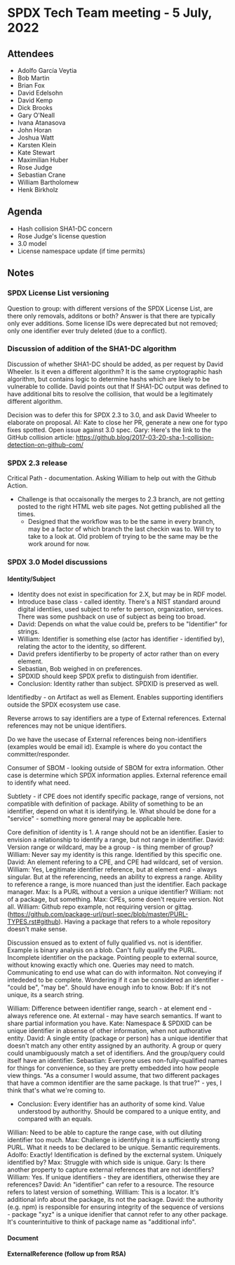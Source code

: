 # SPDX Tech Team meeting - 5 July, 2022

## Attendees

* Adolfo García Veytia
* Bob Martin
* Brian Fox
* David Edelsohn
* David Kemp
* Dick Brooks
* Gary O'Neall
* Ivana Atanasova
* John Horan
* Joshua Watt
* Karsten Klein
* Kate Stewart
* Maximilian Huber
* Rose Judge
* Sebastian Crane
* William Bartholomew
* Henk Birkholz

## Agenda

* Hash collision SHA1-DC concern
* Rose Judge's license question
* 3.0 model
* License namespace update (if time permits)

## Notes

### SPDX License List versioning

Question to group: with different versions of the SPDX License List, are there only removals, additons or both? Answer is that there are typically only ever additions. Some license IDs were deprecated but not removed; only one identifier ever truly deleted (due to a conflict).

### Discussion of addition of the SHA1-DC algorithm

Discussion of whether SHA1-DC should be added, as per request by David Wheeler. Is it even a different algorithm? It is the same cryptographic hash algorithm, but contains logic to determine hashs which are likely to be vulnerable to collide.  David points out that If SHA1-DC output was defined to have additional bits to resolve the collision, that would be a legitimately different algorithm.

Decision was to defer this for SPDX 2.3 to 3.0, and ask David Wheeler to elaborate on proposal.
AI:  Kate to close her PR,  generate a new one for typo fixes spotted.   Open issue against 3.0 spec.
Gary: Here's the link to the GitHub collision article: https://github.blog/2017-03-20-sha-1-collision-detection-on-github-com/

### SPDX 2.3 release

Critical Path - documentation.   Asking William to help out with the Github Action.
* Challenge is that occaisonally the merges to 2.3 branch, are not getting posted to the right HTML web site pages.    Not getting published all the times.
   * Designed that the workflow was to be the same in every branch,  may be a factor of which branch the last checkin was to.   Will try to take to a look at.   Old problem of trying to be the same may be the work around for now.

### SPDX 3.0 Model discussions
#### Identity/Subject
* Identity does not exist in specification for 2.X, but may be in RDF model.
* Introduce base class - called identity.   There's a NIST standard around digital identiies,  used subject to refer to person, organization, services.   There was some pushback on use of subject as being too broad.
* David:  Depends on what the value could be,  prefers to be "Identifier"   for strings.
* William:  Identifier is something else (actor has identifier - identified by),  relating the actor to the identity, so different.
* David prefers identifierby to be property of actor rather than on every element.
* Sebastian, Bob weighed in on preferences.
* SPDXID should keep SPDX prefix to distinguish from identifier.
* Conclusion:  Identity rather than subject.   SPDXID is preserved as well.

Identifiedby - on Artifact as well as Element.   Enables supporting identifiers outside the SPDX ecosystem use case.

Reverse arrows to say identifiers are a type of External references.  External references may not be unique identifiers.

Do we have the usecase of External references being non-identifiers (examples would be email id).   Example is where do you contact the committer/responder.

Consumer of SBOM - looking outside of SBOM for extra information.   Other case is determine which SPDX information applies.   External reference email to identify what need.

Subtlety - if CPE does not identify specific package,  range of versions, not compatible with definition of package.  Ability of something to be an identifier, depend on what it is identifying.   Ie.   What should be done for a "service" - something more general may be applicable here.

Core definition of identity is 1.    A range should not be an identifier.
Easier to envision a relationship to identify a range,  but not range in identifier.
David: Version range or wildcard, may be a group - is thing member of group?
William:  Never say my identity is this range.   Identified by this specific one.
David: An element refering to a CPE,  and CPE had wildcard, set of version.
William:  Yes, Legitimate identifier reference, but at element end - always singular.  But at the referencing, needs an ability to express a range.   Ability to reference a range, is more nuanced than just the identifier.   Each package manager.
Max:  Is a PURL without a version a unique identifier?   William:  not of a package, but something.   Max: CPEs, some doen't require version.  Not all.  William:  Github repo example, not requiring version or gittag.(https://github.com/package-url/purl-spec/blob/master/PURL-TYPES.rst#github).   Having a package that refers to a whole repository doesn't make sense.

Discussion ensued as to extent of fully qualified vs. not is identifier.
Example is binary analysis on a blob.   Can't fully qualify the PURL.   Incomplete identifier on the package.
Pointing people to external source, without knowing exactly which one.   Queries may need to match.   Communicating to end use what can do with informaiton.  Not conveying if intededed to be complete.   Wondering if it can be considered an identifier - "could be", "may be".  Should have enough info to know.
Bob: If it's not unique, its a search string.

William:  Difference between identifier range, search - at element end - always reference one.   At  external - may have search semantics.   If want to share partial information you have.
Kate:  Namespace & SPDXID can be unique identifier in absense of other information, when not authorative entity.
David: A single entity (package or person) has a unique identifier that doesn't match any other entity assigned by an authority. A group or query could unambiguously match a set of identifiers.  And the group/query could itself have an identifier.
Sebastian: Everyone uses non-fully-qualified names for things for convenience, so they are pretty embedded into how people view things.  "As a consumer I would assume, that two different packages that have a common identifier are the same package. Is that true?" - yes, I think that's what we're coming to.

* Conclusion:  Every identifier has an authority of some kind.   Value understood by authorithy.  Should be compared to a unique entity, and compared with an equals.

Willian:  Need to be able to capture the range case, with out diluting identifier too much.
Max: Challenge is identifying it is a sufficiently strong PURL.   What it needs to be declared to be unique.   Semantic requirements.
Adolfo: Exactly!  Identification is defined by the excternal system.
Uniquely identified by?
Max: Struggle with which side is unique.
Gary: Is there another property to capture external references that are not identifiers?   William:  Yes.
If unique identifiers - they are identifiers,  otherwise they are references?
David: An "identifier" can refer to a resource.  The resource refers to latest version of something.   Willliam: This is a locator.   It's additional info about the package, its not the package.  David: the authority (e.g. npm) is responsible for ensuring integrity of the sequence of versions - package "xyz" is a unique idenifier that cannot refer to any other package. It's counterintuitive to think of package name as "additional info".

#### Document
#### ExternalReference (follow up from RSA)
